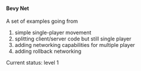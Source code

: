 #### Bevy Net

A set of examples going from

1. simple single-player movement
2. splitting client/server code but still single player
3. adding networking capabilities for multiple player
4. adding rollback networking

Current status: level 1
